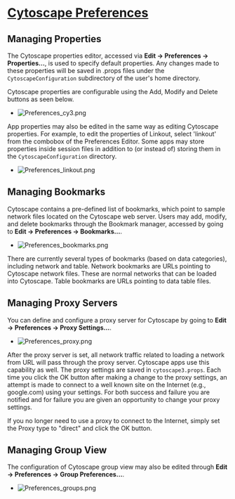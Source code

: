 [Cytoscape Preferences](http://wiki.cytoscape.org/Cytoscape_3/UserManual/Cytoscape_3/UserManual/Preferences)
============================================================================================================

Managing Properties
-------------------

The Cytoscape properties editor, accessed via **Edit → Preferences →
Properties…**, is used to specify default properties. Any changes made
to these properties will be saved in .props files under the
`CytoscapeConfiguration` subdirectory of the user's home directory.

Cytoscape properties are configurable using the Add, Modify and Delete
buttons as seen below.

-   ![Preferences\_cy3.png](http://wiki.cytoscape.org//Cytoscape_3/UserManual/Preferences?action=AttachFile&do=get&target=Preferences_cy3.png)

App properties may also be edited in the same way as editing Cytoscape
properties. For example, to edit the properties of Linkout, select
'linkout' from the combobox of the Preferences Editor. Some apps may
store properties inside session files in addition to (or instead of)
storing them in the `CytoscapeConfiguration` directory.

-   ![Preferences\_linkout.png](http://wiki.cytoscape.org//Cytoscape_3/UserManual/Preferences?action=AttachFile&do=get&target=Preferences_linkout.png)

Managing Bookmarks
------------------

Cytoscape contains a pre-defined list of bookmarks, which point to
sample network files located on the Cytoscape web server. Users may add,
modify, and delete bookmarks through the Bookmark manager, accessed by
going to **Edit → Preferences → Bookmarks…**.

-   ![Preferences\_bookmarks.png](http://wiki.cytoscape.org//Cytoscape_3/UserManual/Preferences?action=AttachFile&do=get&target=Preferences_bookmarks.png)

There are currently several types of bookmarks (based on data
categories), including network and table. Network bookmarks are URLs
pointing to Cytoscape network files. These are normal networks that can
be loaded into Cytoscape. Table bookmarks are URLs pointing to data
table files.

Managing Proxy Servers
----------------------

You can define and configure a proxy server for Cytoscape by going to
**Edit → Preferences → Proxy Settings…**.

-   ![Preferences\_proxy.png](http://wiki.cytoscape.org//Cytoscape_3/UserManual/Preferences?action=AttachFile&do=get&target=Preferences_proxy.png)

After the proxy server is set, all network traffic related to loading a
network from URL will pass through the proxy server. Cytoscape apps use
this capability as well. The proxy settings are saved in
`cytoscape3.props`. Each time you click the OK button after making a
change to the proxy settings, an attempt is made to connect to a well
known site on the Internet (e.g., google.com) using your settings. For
both success and failure you are notified and for failure you are given
an opportunity to change your proxy settings.

If you no longer need to use a proxy to connect to the Internet, simply
set the Proxy type to "direct" and click the OK button.

Managing Group View
-------------------

The configuration of Cytoscape group view may also be edited through
**Edit → Preferences → Group Preferences…**.

-   ![Preferences\_groups.png](http://wiki.cytoscape.org//Cytoscape_3/UserManual/Preferences?action=AttachFile&do=get&target=Preferences_groups.png)
